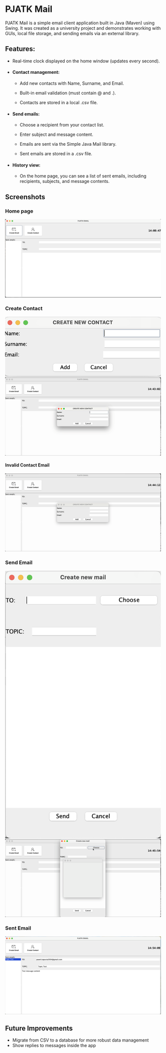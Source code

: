 # PJATK Mail
PJATK Mail is a simple email client application built in Java (Maven) using Swing.
It was created as a university project and demonstrates working with GUIs, local file storage, and sending emails via an external library.

## Features:

- Real-time clock displayed on the home window (updates every second).

- #### Contact management:

  - Add new contacts with Name, Surname, and Email.

  - Built-in email validation (must contain @ and .).

  - Contacts are stored in a local .csv file.

- #### Send emails:

  - Choose a recipient from your contact list.

  - Enter subject and message content.

  - Emails are sent via the Simple Java Mail library.

  - Sent emails are stored in a .csv file.

- #### History view:

  - On the home page, you can see a list of sent emails, including recipients, subjects, and message contents.

## Screenshots

### Home page
![Home Window](src/main/java/org/example/assets/home-view.png)

### Create Contact
![Create Contact](src/main/java/org/example/assets/create-contact.png)
![Create Contact](src/main/java/org/example/assets/craete_contact_correct.gif)
#### Invalid Contact Email
![Invalid contact email](src/main/java/org/example/assets/create_contact_invalid_email.gif)

### Send Email
![Create Email](src/main/java/org/example/assets/create-email.png)
![Create Email](src/main/java/org/example/assets/create_email.gif)

### Sent Email
![Sent Email](src/main/java/org/example/assets/sent-email.png)

## Future Improvements

- Migrate from CSV to a database for more robust data management
- Show replies to messages inside the app